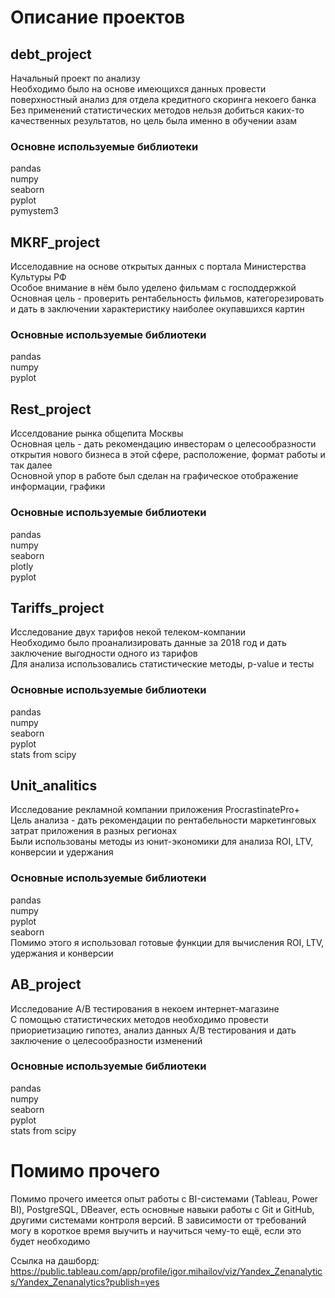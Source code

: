 # Описание проектов
## debt_project
Начальный проект по анализу \
Необходимо было на основе имеющихся данных провести поверхностный анализ для отдела кредитного скоринга некоего банка \
Без применений статистических методов нельзя добиться каких-то качественных результатов, но цель была именно в обучении азам 

### Основне используемые библиотеки
 pandas \
 numpy \
 seaborn \
 pyplot \
 pymystem3 
 

## MKRF_project
Исселодавние на основе открытых данных с портала Министерства Культуры РФ \
Особое внимание в нём было уделено фильмам с господдержкой \
Основная цель - проверить рентабельность фильмов, категорезировать и дать в заключении характеристику наиболее окупавшихся картин

### Основные используемые библиотеки
pandas \
numpy \
pyplot

## Rest_project
Исселдование рынка общепита Москвы \
Основная цель - дать рекомендацию инвесторам о целесообразности открытия нового бизнеса в этой сфере, расположение, формат работы и так далее \
Основной упор в работе был сделан на графическое отображение информации, графики

### Основные используемые библиотеки
pandas \
numpy \
seaborn \
plotly \
pyplot

## Tariffs_project
Исследование двух тарифов некой телеком-компании \
Необходимо было проанализировать данные за 2018 год и дать заключение выгодности одного из тарифов \
Для анализа использовались статистические методы, p-value и тесты

### Основные используемые библиотеки
pandas \
numpy \
seaborn \
pyplot \
stats from scipy 

## Unit_analitics
Исследование рекламной компании приложения ProcrastinatePro+ \
Цель анализа - дать рекомендации по рентабельности маркетинговых затрат приложения в разных регионах \
Были использованы методы из юнит-экономики для анализа ROI, LTV, конверсии и удержания

### Основные используемые библиотеки
pandas \
numpy \
pyplot \
seaborn \
Помимо этого я использовал готовые функции для вычисления ROI, LTV, удержания и конверсии

## AB_project
Исследование A/B тестирования в некоем интернет-магазине \
С помощью статистических методов необходимо провести приориетизацию гипотез, анализ данных A/B тестирования и дать заключение о целесообразности изменений

### Основные используемые библиотеки
pandas \
numpy \
seaborn \
pyplot \
stats from scipy 

# Помимо прочего
Помимо прочего имеется опыт работы с BI-системами (Tableau, Power BI), PostgreSQL, DBeaver, есть основные навыки работы с Git и GitHub, другими системами контроля версий. В зависимости от требований могу в короткое время выучить и научиться чему-то ещё, если это будет необходимо

Ссылка на дашборд: https://public.tableau.com/app/profile/igor.mihailov/viz/Yandex_Zenanalytics/Yandex_Zenanalytics?publish=yes